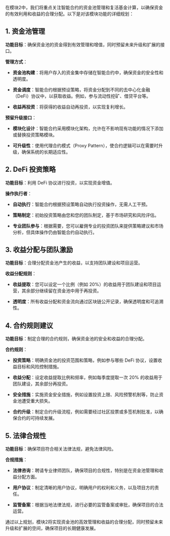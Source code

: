 在模块2中，我们将重点关注智能合约的资金池管理和复活基金计算，以确保资金的有效利用和收益的合理分配。以下是对该模块功能的详细规划：

## 1. 资金池管理

**功能目标**：确保资金池的资金得到有效管理和增值，同时预留未来升级和扩展的接口。

**管理方式**：

- **资金池构建**：将用户存入的资金集中存储在智能合约中，确保资金的安全性和透明度。

- **资金调度**：智能合约根据预设策略，将资金分配到不同的去中心化金融（DeFi）协议中，以获取收益。例如，参与流动性挖矿、借贷平台等。

- **收益再投资**：将获得的收益自动再投资，以实现复利增长。

**预留升级接口**：

- **模块化设计**：智能合约采用模块化架构，允许在不影响现有功能的情况下添加或替换投资策略模块。

- **可升级性**：使用代理合约模式（Proxy Pattern），使合约逻辑可以在需要时升级，确保系统的长期适应性。

## 2. DeFi 投资策略

**功能目标**：利用 DeFi 协议进行投资，以实现资金增值。

**操作执行者**：

- **自动执行**：智能合约根据预设策略自动执行投资操作，无需人工干预。

- **策略制定**：初始投资策略由您和您的团队制定，基于市场研究和风险评估。

- **专业团队参与**：根据需要，您可以雇佣专业的投资团队来提供策略建议和市场分析，但具体操作仍由智能合约自动执行。

## 3. 收益分配与团队激励

**功能目标**：合理分配资金池产生的收益，以支持团队建设和项目运营。

**收益分配规则**：

- **收益提取**：您可以设定一个比例（例如 20%）的收益用于团队建设和项目运营，其余部分继续留在资金池中用于再投资。

- **透明度**：所有收益分配和资金流向通过区块链公开记录，确保透明度和可追溯性。

## 4. 合约规则建议

**功能目标**：制定合理的合约规则，确保资金池的安全和收益的合理分配。

**合约规则**：

- **投资策略**：明确资金池的投资范围和策略，例如参与哪些 DeFi 协议，设置收益目标和风险控制措施。

- **收益分配**：设定收益提取比例和频率，例如每季度提取一次 20% 的收益用于团队建设，其余部分再投资。

- **安全措施**：实施资金安全措施，例如设置投资上限、风险预警机制等，防止资金池遭受重大损失。

- **合约升级**：制定合约升级流程，例如需要经过社区投票或多签机制批准，以确保合约的可持续发展。

## 5. 法律合规性

**功能目标**：确保项目符合相关法律法规，避免法律风险。

**合规措施**：

- **法律咨询**：聘请专业律师团队，确保项目的合规性，特别是在资金池管理和收益分配方面。

- **用户协议**：制定清晰的用户协议，明确用户的权利和义务，以及项目方的责任。

- **监管备案**：根据当地法律法规，进行必要的监管备案或审批，确保项目的合法运营。

通过以上规划，模块2将实现资金池的高效管理和收益的合理分配，同时预留未来升级和扩展的空间，确保项目的长期健康发展。 
